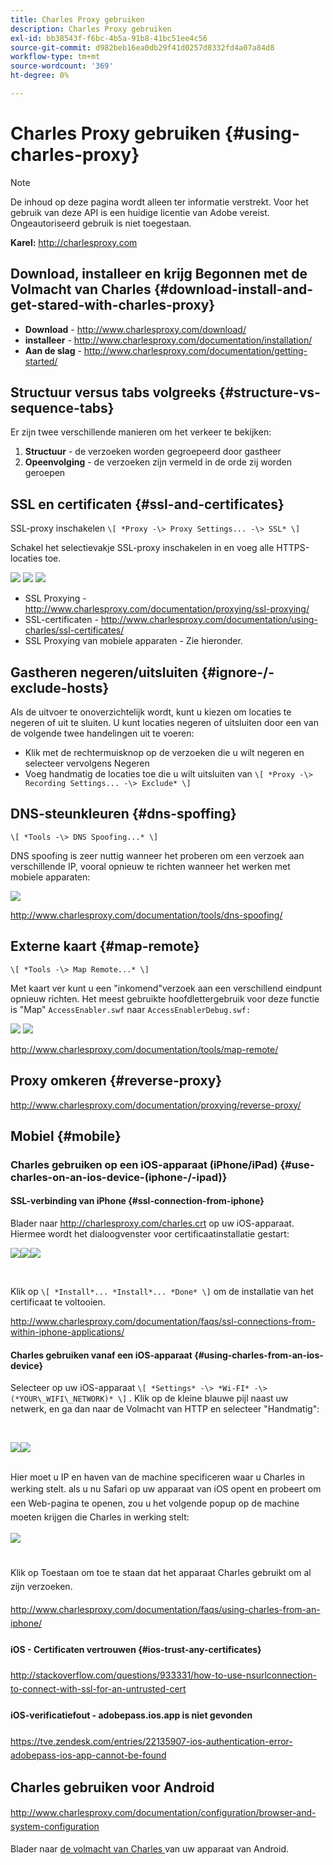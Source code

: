 ```yaml
---
title: Charles Proxy gebruiken
description: Charles Proxy gebruiken
exl-id: bb38543f-f6bc-4b5a-91b8-41bc51ee4c56
source-git-commit: d982beb16ea0db29f41d0257d8332fd4a07a84d8
workflow-type: tm+mt
source-wordcount: '369'
ht-degree: 0%

---
```


# Charles Proxy gebruiken {#using-charles-proxy}

>[!NOTE]
>
>De inhoud op deze pagina wordt alleen ter informatie verstrekt. Voor het gebruik van deze API is een huidige licentie van Adobe vereist. Ongeautoriseerd gebruik is niet toegestaan.


**Karel:** <http://charlesproxy.com>


## Download, installeer en krijg Begonnen met de Volmacht van Charles {#download-install-and-get-stared-with-charles-proxy}

- **Download** - <http://www.charlesproxy.com/download/>
- **installeer** - <http://www.charlesproxy.com/documentation/installation/>
- **Aan de slag** - <http://www.charlesproxy.com/documentation/getting-started/>


## Structuur versus tabs volgreeks {#structure-vs-sequence-tabs}

Er zijn twee verschillende manieren om het verkeer te bekijken:

1. **Structuur** - de verzoeken worden gegroepeerd door gastheer
1. **Opeenvolging** - de verzoeken zijn vermeld in de orde zij worden geroepen


## SSL en certificaten {#ssl-and-certificates}

SSL-proxy inschakelen `\[ *Proxy -\> Proxy Settings... -\> SSL* \]`

Schakel het selectievakje SSL-proxy inschakelen in en voeg alle HTTPS-locaties toe.


![](https://dzf8vqv24eqhg.cloudfront.net/userfiles/258/326/ckfinder/images/ProxySettings.PNG) ![](https://dzf8vqv24eqhg.cloudfront.net/userfiles/258/326/ckfinder/images/SSLSettings.PNG) ![](https://dzf8vqv24eqhg.cloudfront.net/userfiles/258/326/ckfinder/images/AddHttpsLocations.PNG)



- SSL Proxying - <http://www.charlesproxy.com/documentation/proxying/ssl-proxying/>
- SSL-certificaten - <http://www.charlesproxy.com/documentation/using-charles/ssl-certificates/>
- SSL Proxying van mobiele apparaten - Zie hieronder.


## Gastheren negeren/uitsluiten {#ignore-/-exclude-hosts}

Als de uitvoer te onoverzichtelijk wordt, kunt u kiezen om locaties te negeren of uit te sluiten. U kunt locaties negeren of uitsluiten door een van de volgende twee handelingen uit te voeren:

- Klik met de rechtermuisknop op de verzoeken die u wilt negeren en selecteer vervolgens Negeren
- Voeg handmatig de locaties toe die u wilt uitsluiten van `\[ *Proxy -\> Recording Settings... -\> Exclude* \]`


## DNS-steunkleuren {#dns-spoffing}

`\[ *Tools -\> DNS Spoofing...* \]`



DNS spoofing is zeer nuttig wanneer het proberen om een verzoek aan verschillende IP, vooral opnieuw te richten wanneer het werken met mobiele apparaten:

![](https://dzf8vqv24eqhg.cloudfront.net/userfiles/258/326/ckfinder/images/DNSSpoofing.PNG)

<http://www.charlesproxy.com/documentation/tools/dns-spoofing/>


## Externe kaart {#map-remote}

`\[ *Tools -\> Map Remote...* \]`



Met kaart ver kunt u een &quot;inkomend&quot;verzoek aan een verschillend eindpunt opnieuw richten. Het meest gebruikte hoofdlettergebruik voor deze functie is &quot;Map&quot; `AccessEnabler.swf` naar `AccessEnablerDebug.swf:`

![](https://dzf8vqv24eqhg.cloudfront.net/userfiles/258/326/ckfinder/images/MapRemote.PNG) ![](https://dzf8vqv24eqhg.cloudfront.net/userfiles/258/326/ckfinder/images/MapRemoteAdd.PNG)

<http://www.charlesproxy.com/documentation/tools/map-remote/>



## Proxy omkeren {#reverse-proxy}

<http://www.charlesproxy.com/documentation/proxying/reverse-proxy/>

## Mobiel {#mobile}

### Charles gebruiken op een iOS-apparaat (iPhone/iPad) {#use-charles-on-an-ios-device-(iphone-/-ipad)}

#### SSL-verbinding van iPhone {#ssl-connection-from-iphone}

Blader naar <http://charlesproxy.com/charles.crt> op uw iOS-apparaat.  Hiermee wordt het dialoogvenster voor certificaatinstallatie gestart:

![](https://dzf8vqv24eqhg.cloudfront.net/userfiles/258/326/ckfinder/images/iOSDeviceSSLCertificate1\(1\).PNG)![](https://dzf8vqv24eqhg.cloudfront.net/userfiles/258/326/ckfinder/images/iOSDeviceSSLCertificate2\(1\).PNG)![](https://dzf8vqv24eqhg.cloudfront.net/userfiles/258/326/ckfinder/images/iOSDeviceSSLCertificate3.PNG)

</br>

Klik op `\[ *Install*... *Install*... *Done* \]` om de installatie van het certificaat te voltooien.

<http://www.charlesproxy.com/documentation/faqs/ssl-connections-from-within-iphone-applications/>



#### Charles gebruiken vanaf een iOS-apparaat {#using-charles-from-an-ios-device}

Selecteer op uw iOS-apparaat `\[ *Settings* -\> *Wi-FI* -\> (*YOUR\_WIFI\_NETWORK)* \]` . Klik op de kleine blauwe pijl naast uw netwerk, en ga dan naar de Volmacht van HTTP en selecteer &quot;Handmatig&quot;:


</br>

![](https://dzf8vqv24eqhg.cloudfront.net/userfiles/258/326/ckfinder/images/iOSDeviceManualProxy1.png)![](https://dzf8vqv24eqhg.cloudfront.net/userfiles/258/326/ckfinder/images/iOSDeviceManualProxy2.PNG)


</br>
Hier moet u IP en haven van de machine specificeren waar u Charles in werking stelt. <span style="line-height: 1.6em;"> als u nu Safari op uw apparaat van iOS opent en probeert om een Web-pagina te openen, zou u het volgende popup op de machine moeten krijgen die Charles in werking stelt:

</br>

![](https://dzf8vqv24eqhg.cloudfront.net/userfiles/258/326/ckfinder/images/iOSDeviceManualProxy3.PNG)

</br>
Klik op Toestaan om toe te staan dat het apparaat Charles gebruikt om al zijn
verzoeken.

<http://www.charlesproxy.com/documentation/faqs/using-charles-from-an-iphone/>


#### iOS - Certificaten vertrouwen {#ios-trust-any-certificates}

<http://stackoverflow.com/questions/933331/how-to-use-nsurlconnection-to-connect-with-ssl-for-an-untrusted-cert>

#### iOS-verificatiefout - adobepass.ios.app is niet gevonden

<https://tve.zendesk.com/entries/22135907-ios-authentication-error-adobepass-ios-app-cannot-be-found>


## Charles gebruiken voor Android

<http://www.charlesproxy.com/documentation/configuration/browser-and-system-configuration>


Blader naar [ de volmacht van Charles ](http://charlesproxy.com/charles.crt) van uw apparaat van Android.

